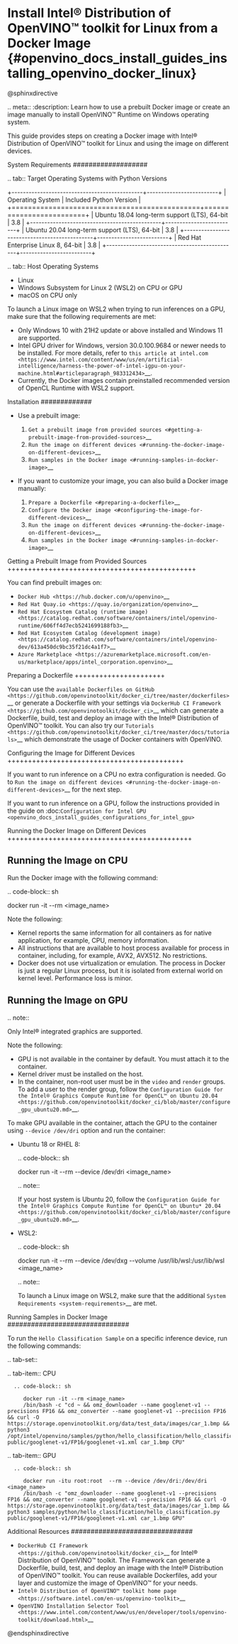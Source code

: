 # Install Intel® Distribution of OpenVINO™ toolkit for Linux from a Docker Image {#openvino_docs_install_guides_installing_openvino_docker_linux}


@sphinxdirective

.. meta::
   :description: Learn how to use a prebuilt Docker image or create an image 
                 manually to install OpenVINO™ Runtime on Windows operating system.


This guide provides steps on creating a Docker image with Intel® Distribution of OpenVINO™ toolkit for Linux and using the image on different devices. 

System Requirements
###################

.. tab:: Target Operating Systems with Python Versions
  
   +----------------------------------------------+-------------------------+
   | Operating System                             | Included Python Version |
   +==============================================+=========================+
   | Ubuntu 18.04 long-term support (LTS), 64-bit |  3.8                    |
   +----------------------------------------------+-------------------------+
   | Ubuntu 20.04 long-term support (LTS), 64-bit |  3.8                    |
   +----------------------------------------------+-------------------------+
   | Red Hat Enterprise Linux 8, 64-bit           |  3.8                    |
   +----------------------------------------------+-------------------------+

.. tab:: Host Operating Systems

   * Linux
   * Windows Subsystem for Linux 2 (WSL2) on CPU or GPU
   * macOS on CPU only
   
   To launch a Linux image on WSL2 when trying to run inferences on a GPU, make sure that the following requirements are met:
 
   * Only Windows 10 with 21H2 update or above installed and Windows 11 are supported.
   * Intel GPU driver for Windows, version 30.0.100.9684 or newer needs to be installed. For more details, refer to
     `this article at intel.com <https://www.intel.com/content/www/us/en/artificial-intelligence/harness-the-power-of-intel-igpu-on-your-machine.html#articleparagraph_983312434>`__.
   * Currently, the Docker images contain preinstalled recommended version of OpenCL Runtime with WSL2 support.


Installation
#############

* Use a prebuilt image:
  
  1. `Get a prebuilt image from provided sources <#getting-a-prebuilt-image-from-provided-sources>`__
  2. `Run the image on different devices <#running-the-docker-image-on-different-devices>`__
  3. `Run samples in the Docker image <#running-samples-in-docker-image>`__

* If you want to customize your image, you can also build a Docker image manually:
  
  1. `Prepare a Dockerfile <#preparing-a-dockerfile>`__
  2. `Configure the Docker image <#configuring-the-image-for-different-devices>`__
  3. `Run the image on different devices <#running-the-docker-image-on-different-devices>`__
  4. `Run samples in the Docker image <#running-samples-in-docker-image>`__


Getting a Prebuilt Image from Provided Sources
++++++++++++++++++++++++++++++++++++++++++++++

You can find prebuilt images on:

- `Docker Hub <https://hub.docker.com/u/openvino>`__
- `Red Hat Quay.io <https://quay.io/organization/openvino>`__
- `Red Hat Ecosystem Catalog (runtime image) <https://catalog.redhat.com/software/containers/intel/openvino-runtime/606ff4d7ecb5241699188fb3>`__
- `Red Hat Ecosystem Catalog (development image) <https://catalog.redhat.com/software/containers/intel/openvino-dev/613a450dc9bc35f21dc4a1f7>`__
- `Azure Marketplace <https://azuremarketplace.microsoft.com/en-us/marketplace/apps/intel_corporation.openvino>`__

Preparing a Dockerfile
++++++++++++++++++++++

You can use the `available Dockerfiles on GitHub <https://github.com/openvinotoolkit/docker_ci/tree/master/dockerfiles>`__
or generate a Dockerfile with your settings via `DockerHub CI Framework <https://github.com/openvinotoolkit/docker_ci>`__
which can generate a Dockerfile, build, test and deploy an image with the Intel® Distribution of OpenVINO™ toolkit.
You can also try our `Tutorials <https://github.com/openvinotoolkit/docker_ci/tree/master/docs/tutorials>`__ 
which demonstrate the usage of Docker containers with OpenVINO. 

Configuring the Image for Different Devices
+++++++++++++++++++++++++++++++++++++++++++

If you want to run inference on a CPU no extra configuration is needed. 
Go to `Run the image on different devices <#running-the-docker-image-on-different-devices>`__ for the next step.

If you want to run inference on a GPU, follow the instructions provided in the guide on 
:doc:`Configuration for Intel GPU <openvino_docs_install_guides_configurations_for_intel_gpu>`


Running the Docker Image on Different Devices
+++++++++++++++++++++++++++++++++++++++++++++

Running the Image on CPU
-------------------------

Run the Docker image with the following command:

.. code-block:: sh

   docker run -it --rm <image_name>


Note the following:

- Kernel reports the same information for all containers as for native application, 
  for example, CPU, memory information.
- All instructions that are available to host process available for process in container, 
  including, for example, AVX2, AVX512. No restrictions.
- Docker does not use virtualization or emulation. The process in Docker is just a regular 
  Linux process, but it is isolated from external world on kernel level. Performance loss is minor.


Running the Image on GPU
-------------------------

.. note:: 
  
   Only Intel® integrated graphics are supported.

Note the following:

- GPU is not available in the container by default. You must attach it to the container.
- Kernel driver must be installed on the host.
- In the container, non-root user must be in the ``video`` and ``render`` groups. 
  To add a user to the render group, follow the 
  `Configuration Guide for the Intel® Graphics Compute Runtime for OpenCL™ on Ubuntu 20.04 <https://github.com/openvinotoolkit/docker_ci/blob/master/configure_gpu_ubuntu20.md>`__.

To make GPU available in the container, attach the GPU to the container using ``--device /dev/dri`` option and run the container:

* Ubuntu 18 or RHEL 8:
  
  .. code-block:: sh

     docker run -it --rm --device /dev/dri <image_name>

  .. note:: 
   
     If your host system is Ubuntu 20, follow the 
     `Configuration Guide for the Intel® Graphics Compute Runtime for OpenCL™ on Ubuntu* 20.04 <https://github.com/openvinotoolkit/docker_ci/blob/master/configure_gpu_ubuntu20.md>`__.

* WSL2:
  
  .. code-block:: sh

     docker run -it --rm --device /dev/dxg --volume /usr/lib/wsl:/usr/lib/wsl <image_name>

  .. note::
   
     To launch a Linux image on WSL2, make sure that the additional `System Requirements <system-requirements>`__ are met.


Running Samples in Docker Image
###############################

To run the ``Hello Classification Sample`` on a specific inference device, run the following commands:


.. tab-set::

   .. tab-item:: CPU

      .. code-block:: sh

         docker run -it --rm <image_name> 
         /bin/bash -c "cd ~ && omz_downloader --name googlenet-v1 --precisions FP16 && omz_converter --name googlenet-v1 --precision FP16 && curl -O https://storage.openvinotoolkit.org/data/test_data/images/car_1.bmp && python3 /opt/intel/openvino/samples/python/hello_classification/hello_classification.py public/googlenet-v1/FP16/googlenet-v1.xml car_1.bmp CPU"

   .. tab-item:: GPU

      .. code-block:: sh

         docker run -itu root:root  --rm --device /dev/dri:/dev/dri <image_name>
         /bin/bash -c "omz_downloader --name googlenet-v1 --precisions FP16 && omz_converter --name googlenet-v1 --precision FP16 && curl -O https://storage.openvinotoolkit.org/data/test_data/images/car_1.bmp && python3 samples/python/hello_classification/hello_classification.py public/googlenet-v1/FP16/googlenet-v1.xml car_1.bmp GPU"


Additional Resources
###############################

- `DockerHub CI Framework <https://github.com/openvinotoolkit/docker_ci>`__ for Intel® Distribution of OpenVINO™ toolkit. 
  The Framework can generate a Dockerfile, build, test, and deploy an image with the Intel® Distribution of OpenVINO™ toolkit. 
  You can reuse available Dockerfiles, add your layer and customize the image of OpenVINO™ for your needs.
- `Intel® Distribution of OpenVINO™ toolkit home page <https://software.intel.com/en-us/openvino-toolkit>`__
- `OpenVINO Installation Selector Tool <https://www.intel.com/content/www/us/en/developer/tools/openvino-toolkit/download.html>`__


@endsphinxdirective


